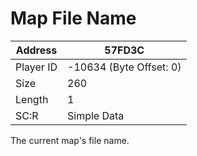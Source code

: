 #  Map File Name
Address   | 57FD3C
----------|-------------
Player ID | -10634 (Byte Offset: 0)
Size 	  | 260
Length 	  | 1
SC:R      | Simple Data

The current map's file name.
